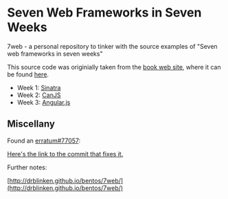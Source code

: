 Seven Web Frameworks in Seven Weeks
================================================
7web - a personal repository to tinker with the source examples of "Seven web frameworks in seven weeks"

This source code was originially taken from the [book web site](http://pragprog.com/book/7web/seven-web-frameworks-in-seven-weeks),
where it can be found [here](http://pragprog.com/titles/7web/source_code).

* Week 1: [Sinatra](/sinatra)
* Week 2: [CanJS](/sinatra)
* Week 3: [Angular.js](/angular)

Miscellany
----------

Found an [erratum#77057](http://pragprog.com/titles/7web/errata):

[Here's the link to the commit that fixes it.](https://github.com/drblinken/7web/commit/581413b364242fc052a83ad0e8b5382b9f9af634)


Further notes:

[http://drblinken.github.io/bentos/7web/](http://drblinken.github.io/bentos/7web/)
